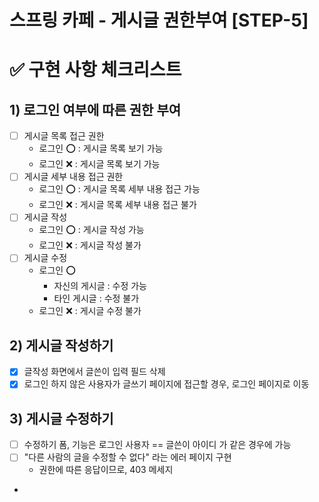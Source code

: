 스프링 카페 - 게시글 권한부여 [STEP-5]
===

# ✅ 구현 사항 체크리스트

## 1) 로그인 여부에 따른 권한 부여
- [ ] 게시글 목록 접근 권한
  - 로그인 ⭕️ : 게시글 목록 보기 가능
  - 로그인 ❌ : 게시글 목록 보기 가능
- [ ] 게시글 세부 내용 접근 권한
  - 로그인 ⭕️ : 게시글 목록 세부 내용 접근 가능
  - 로그인 ❌ : 게시글 목록 세부 내용 접근 불가
- [ ] 게시글 작성
  - 로그인 ⭕️ : 게시글 작성 가능
  - 로그인 ❌ : 게시글 작성 불가
- [ ] 게시글 수정
  - 로그인 ⭕️
    - 자신의 게시글 : 수정 가능
    - 타인 게시글 : 수정 불가
  - 로그인 ❌ : 게시글 수정 불가

## 2) 게시글 작성하기 
- [x] 글작성 화면에서 글쓴이 입력 필드 삭제
- [x] 로그인 하지 않은 사용자가 글쓰기 페이지에 접근할 경우, 로그인 페이지로 이동

## 3) 게시글 수정하기
- [ ] 수정하기 폼, 기능은 로그인 사용자 == 글쓴이 아이디 가 같은 경우에 가능
- [ ] "다른 사람의 글을 수정할 수 없다" 라는 에러 페이지 구현
  - 권한에 따른 응답이므로, 403 메세지
- 